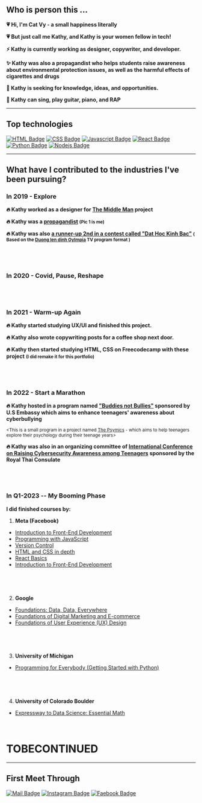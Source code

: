 
## **Who is person this ...**

**💗 Hi, I'm Cat Vy - a small happiness literally**

**💗 But just call me Kathy, and Kathy is your women fellow in tech!**

**⚡ Kathy is currently working as designer, copywriter, and developer.** 

**✨ Kathy was also a propagandist who helps students raise awareness about environmental protection issues, as well as the harmful effects of cigarettes and drugs**

**🌱 Kathy is seeking for knowledge, ideas, and opportunities.**

**🎤 Kathy can sing, play guitar, piano, and RAP**

---
## **Top technologies**

[![HTML Badge](https://img.shields.io/badge/-HTML-E34F26?style=for-the-badge&labelColor=black&logo=html5&logoColor=E34F26)](#)
[![CSS Badge](https://img.shields.io/badge/-CSS-1572b6?style=for-the-badge&labelColor=black&logo=css3&logoColor=1572b6)](#) 
[![Javascript Badge](https://img.shields.io/badge/-Javascript-F0DB4F?style=for-the-badge&labelColor=black&logo=javascript&logoColor=F0DB4F)](#) 
[![React Badge](https://img.shields.io/badge/-React-61DBFB?style=for-the-badge&labelColor=black&logo=react&logoColor=61DBFB)](#) 
[![Python Badge](https://img.shields.io/badge/-Python-3776AB?style=for-the-badge&labelColor=black&logo=python&logoColor=white)](#)
[![Nodejs Badge](https://img.shields.io/badge/-Nodejs-3C873A?style=for-the-badge&labelColor=black&logo=node.js&logoColor=3C873A)](#) 

---

## **What have I contributed to the industries I've been pursuing?**
### **In 2019 - Explore**
**🔥 Kathy worked as a designer for [The Middle Man](https://www.facebook.com/themiddlemanproject) project** 

**🔥 Kathy was a [propagandist](http://thpthanthuyen.bacninh.edu.vn/tin-tuc-thong-bao/tin-tuc-su-kien/hoat-dong-tuyen-truyen-huong-ung-chien-dich-lam-cho-the-gioi.html) <small>(Pic 1 is me)</small>**

**🔥 Kathy was also [a runner-up 2nd in a contest called "Dat Hoc Kinh Bac"](http://thpthanthuyen.bacninh.edu.vn/hoat-dong/hoat-dong-chuyen-mon/to-toan/lam-hoang-cat-vy-11a10-ve-nhi-vong-loai-so-9-san-choi-dat-ho.html) <small>( Based on the [Duong len dinh Oylmpia](https://vi.wikipedia.org/wiki/%C4%90%C6%B0%E1%BB%9Dng_l%C3%AAn_%C4%91%E1%BB%89nh_Olympia) TV program format )  </small>**
## <br>
### **In 2020 - Covid, Pause, Reshape**
## <br>
### **In 2021 - Warm-up Again**
**🔥 Kathy started studying UX/UI and finished this project.**

**🔥 Kathy also wrote copywriting posts for a coffee shop next door.**

**🔥 Kathy then started studying HTML, CSS on Freecodecamp with these project** <small>**(I did remake it for this portfolio)**</small>
## <br>
### **In 2022 - Start a Marathon**
**🔥 Kathy hosted in a program named ["Buddies not Bullies"](https://fb.watch/jQk-nMkhTy/) sponsored by U.S Embassy which aims to enhance teenagers' awareness about cyberbullying**

<small><This is a small program in a project named [The Psymics](https://www.facebook.com/thepsymics) - which aims to help teenagers explore their psychology during their teenage years></small>

**🔥 Kathy was also in an organizing committee of [International Conference on Raising Cybersecurity Awareness among Teenagers](https://www.facebook.com/events/1294327447646672/?ref=newsfeed) sponsored by the Royal Thai Consulate**
## <br>
### **In Q1-2023 -- My Booming Phase**
**I did finished courses by:**

1. **Meta (Facebook)**
- [Introduction to Front-End Development](https://www.coursera.org/account/accomplishments/verify/X336YTXYXWNV)
- [Programming with JavaScript](https://www.coursera.org/account/accomplishments/verify/7EA8APDR8BPS)
- [Version Control](https://www.coursera.org/account/accomplishments/verify/25U258HUVSU4)
- [HTML and CSS in depth](https://www.coursera.org/account/accomplishments/verify/GXZQ5V78US4B)
- [React Basics](https://www.coursera.org/account/accomplishments/verify/L2CYG2TN5HKY)
- [Introduction to Front-End Development](https://www.coursera.org/account/accomplishments/verify/Z9HD6Q4VZQV7)


## <br>


2. **Google**
- [Foundations: Data, Data, Everywhere](https://www.coursera.org/account/accomplishments/verify/M8NE5BYKXCJW)
- [Foundations of Digital Marketing and E-commerce](https://www.coursera.org/account/accomplishments/verify/2R3CYAA6JCCH)
- [Foundations of User Experience (UX) Design](https://www.coursera.org/account/accomplishments/verify/ZH4H5AP6G9E8)

## <br>

3. **University of Michigan**
- [Programming for Everybody (Getting Started with Python)](https://www.coursera.org/account/accomplishments/verify/YYY8VJ7B7V94)

## <br>

4. **University of Colorado Boulder**
- [Expressway to Data Science: Essential Math](https://www.coursera.org/account/accomplishments/specialization/XN5VX6JKXMZ3)

<br>

# TOBECONTINUED

---

## **First Meet Through**
[![Mail Badge](https://img.shields.io/badge/-LamHoangCatVy-c0392b?style=flat&labelColor=c0392b&logo=gmail&logoColor=white)](mailto:catvyisstudying@gmail.com) [![Instagram Badge](https://img.shields.io/badge/-@catvy24-e84393?style=flat&labelColor=e84393&logo=instagram&logoColor=white)](https://instagram.com/catvy24)  [![Faebook Badge](https://img.shields.io/badge/-CatVy-blue?style=flat&labelColor=blue&logo=facebook&logoColor=white)](facebook.com/LamHoangCatVy)


